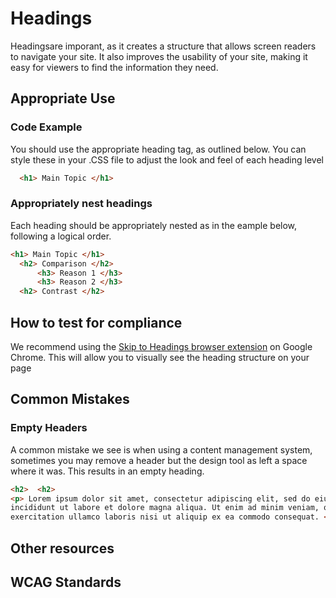 # Headings
Headingsare imporant, as it creates a structure that allows screen readers to navigate your site. It also improves the usability of your site, making it easy for viewers to find the information they need.

## Appropriate Use
### Code Example
You should use the appropriate heading tag, as outlined below. You can style these in your .CSS file to adjust the look and feel of each heading level
```html
  <h1> Main Topic </h1>
```

### Appropriately nest headings
Each heading should be appropriately nested as in the eample below, following a logical order.
```html
<h1> Main Topic </h1>
  <h2> Comparison </h2>
      <h3> Reason 1 </h3>
      <h3> Reason 2 </h3>
  <h2> Contrast </h2>

```

## How to test for compliance
We recommend using the [Skip to Headings browser extension](https://chromewebstore.google.com/detail/skipto-landmarks-headings/fjkpbfcodhflpdildjbmdhhmcoplghgf?pli=1) on Google Chrome. This will allow you to visually see the heading structure on your page

## Common Mistakes
### Empty Headers
A common mistake we see is when using a content management system, sometimes you may remove a header but the design tool as left a space where it was. This results in an empty heading.
```html
<h2>  <h2>
<p> Lorem ipsum dolor sit amet, consectetur adipiscing elit, sed do eiusmod tempor
incididunt ut labore et dolore magna aliqua. Ut enim ad minim veniam, quis nostrud
exercitation ullamco laboris nisi ut aliquip ex ea commodo consequat. </p>
```

## Other resources

## WCAG Standards
